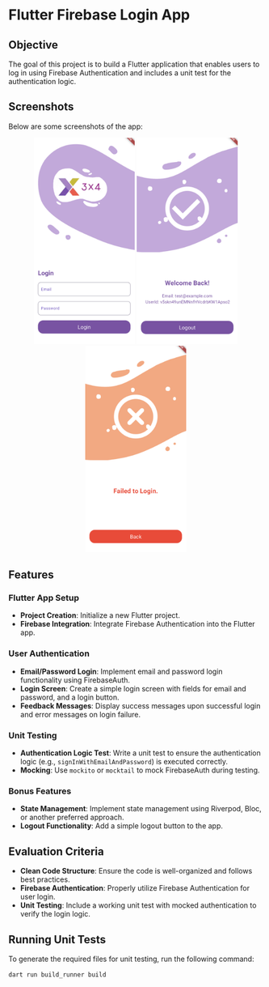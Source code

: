# Flutter Firebase Login App

## Objective

The goal of this project is to build a Flutter application that enables users to log in using Firebase Authentication and includes a unit test for the authentication logic.

## Screenshots

Below are some screenshots of the app:

<p align="center">
    <img src="screenshots/login_screenshot.png" alt="Login Screen" width="200"/>
    <img src="screenshots/success_screenshot.png" alt="Home Screen" width="200"/>
    <img src="screenshots/failure_screenshot.png" alt="Profile Screen" width="200"/>
</p>

## Features

### Flutter App Setup

- **Project Creation**: Initialize a new Flutter project.
- **Firebase Integration**: Integrate Firebase Authentication into the Flutter app.

### User Authentication

- **Email/Password Login**: Implement email and password login functionality using FirebaseAuth.
- **Login Screen**: Create a simple login screen with fields for email and password, and a login button.
- **Feedback Messages**: Display success messages upon successful login and error messages on login failure.

### Unit Testing

- **Authentication Logic Test**: Write a unit test to ensure the authentication logic (e.g., `signInWithEmailAndPassword`) is executed correctly.
- **Mocking**: Use `mockito` or `mocktail` to mock FirebaseAuth during testing.

### Bonus Features

- **State Management**: Implement state management using Riverpod, Bloc, or another preferred approach.
- **Logout Functionality**: Add a simple logout button to the app.

## Evaluation Criteria

- **Clean Code Structure**: Ensure the code is well-organized and follows best practices.
- **Firebase Authentication**: Properly utilize Firebase Authentication for user login.
- **Unit Testing**: Include a working unit test with mocked authentication to verify the login logic.


## Running Unit Tests

To generate the required files for unit testing, run the following command:

```sh
dart run build_runner build
```
